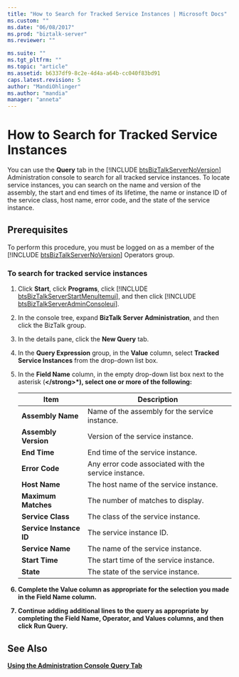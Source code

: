```yaml
---
title: "How to Search for Tracked Service Instances | Microsoft Docs"
ms.custom: ""
ms.date: "06/08/2017"
ms.prod: "biztalk-server"
ms.reviewer: ""

ms.suite: ""
ms.tgt_pltfrm: ""
ms.topic: "article"
ms.assetid: b6337df9-8c2e-4d4a-a64b-cc040f83bd91
caps.latest.revision: 5
author: "MandiOhlinger"
ms.author: "mandia"
manager: "anneta"
---
```

# How to Search for Tracked Service Instances
You can use the <strong>Query</strong> tab in the [!INCLUDE [btsBizTalkServerNoVersion](../includes/btsbiztalkservernoversion-md.md)] Administration console to search for all tracked service instances. To locate service instances, you can search on the name and version of the assembly, the start and end times of its lifetime, the name or instance ID of the service class, host name, error code, and the state of the service instance.  

## Prerequisites  
 To perform this procedure, you must be logged on as a member of the [!INCLUDE [btsBizTalkServerNoVersion](../includes/btsbiztalkservernoversion-md.md)] Operators group.  

### To search for tracked service instances  

1. Click <strong>Start</strong>, click <strong>Programs</strong>, click [!INCLUDE [btsBizTalkServerStartMenuItemui](../includes/btsbiztalkserverstartmenuitemui-md.md)], and then click [!INCLUDE [btsBizTalkServerAdminConsoleui](../includes/btsbiztalkserveradminconsoleui-md.md)].  

2. In the console tree, expand **BizTalk Server Administration**, and then click the BizTalk group.  

3. In the details pane, click the **New Query** tab.  

4. In the **Query Expression** group, in the **Value** column, select **Tracked Service Instances** from the drop-down list box.  

5. In the <strong>Field Name</strong> column, in the empty drop-down list box next to the asterisk (<strong>\</strong>*), select one or more of the following:  


   |                 Item                 |                     Description                      |
   |--------------------------------------|------------------------------------------------------|
   |    <strong>Assembly Name</strong>    |    Name of the assembly for the service instance.    |
   |  <strong>Assembly Version</strong>   |           Version of the service instance.           |
   |      <strong>End Time</strong>       |          End time of the service instance.           |
   |     <strong>Error Code</strong>      | Any error code associated with the service instance. |
   |      <strong>Host Name</strong>      |        The host name of the service instance.        |
   |   <strong>Maximum Matches</strong>   |          The number of matches to display.           |
   |    <strong>Service Class</strong>    |          The class of the service instance.          |
   | <strong>Service Instance ID</strong> |               The service instance ID.               |
   |    <strong>Service Name</strong>     |          The name of the service instance.           |
   |     <strong>Start Time</strong>      |       The start time of the service instance.        |
   |        <strong>State</strong>        |          The state of the service instance.          |


6. Complete the **Value** column as appropriate for the selection you made in the **Field Name** column.  

7. Continue adding additional lines to the query as appropriate by completing the **Field Name**, **Operator**, and **Values** columns, and then click **Run Query**.  

## See Also  
 [Using the Administration Console Query Tab](../core/using-the-administration-console-query-tab.md)